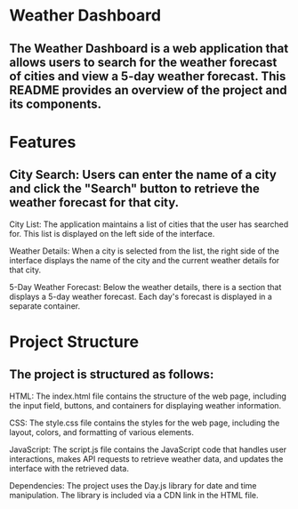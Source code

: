 # Weather Dashboard
## The Weather Dashboard is a web application that allows users to search for the weather forecast of cities and view a 5-day weather forecast. This README provides an overview of the project and its components.

# Features
## City Search: Users can enter the name of a city and click the "Search" button to retrieve the weather forecast for that city.

City List: The application maintains a list of cities that the user has searched for. This list is displayed on the left side of the interface.

Weather Details: When a city is selected from the list, the right side of the interface displays the name of the city and the current weather details for that city.

5-Day Weather Forecast: Below the weather details, there is a section that displays a 5-day weather forecast. Each day's forecast is displayed in a separate container.

# Project Structure
## The project is structured as follows:

HTML: The index.html file contains the structure of the web page, including the input field, buttons, and containers for displaying weather information.

CSS: The style.css file contains the styles for the web page, including the layout, colors, and formatting of various elements.

JavaScript: The script.js file contains the JavaScript code that handles user interactions, makes API requests to retrieve weather data, and updates the interface with the retrieved data.

Dependencies: The project uses the Day.js library for date and time manipulation. The library is included via a CDN link in the HTML file.
